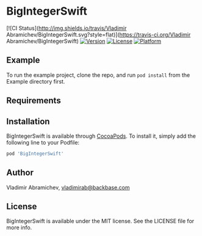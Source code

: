 # BigIntegerSwift

[![CI Status](http://img.shields.io/travis/Vladimir Abramichev/BigIntegerSwift.svg?style=flat)](https://travis-ci.org/Vladimir Abramichev/BigIntegerSwift)
[![Version](https://img.shields.io/cocoapods/v/BigIntegerSwift.svg?style=flat)](http://cocoapods.org/pods/BigIntegerSwift)
[![License](https://img.shields.io/cocoapods/l/BigIntegerSwift.svg?style=flat)](http://cocoapods.org/pods/BigIntegerSwift)
[![Platform](https://img.shields.io/cocoapods/p/BigIntegerSwift.svg?style=flat)](http://cocoapods.org/pods/BigIntegerSwift)

## Example

To run the example project, clone the repo, and run `pod install` from the Example directory first.

## Requirements

## Installation

BigIntegerSwift is available through [CocoaPods](http://cocoapods.org). To install
it, simply add the following line to your Podfile:

```ruby
pod 'BigIntegerSwift'
```

## Author

Vladimir Abramichev, vladimirab@backbase.com

## License

BigIntegerSwift is available under the MIT license. See the LICENSE file for more info.
